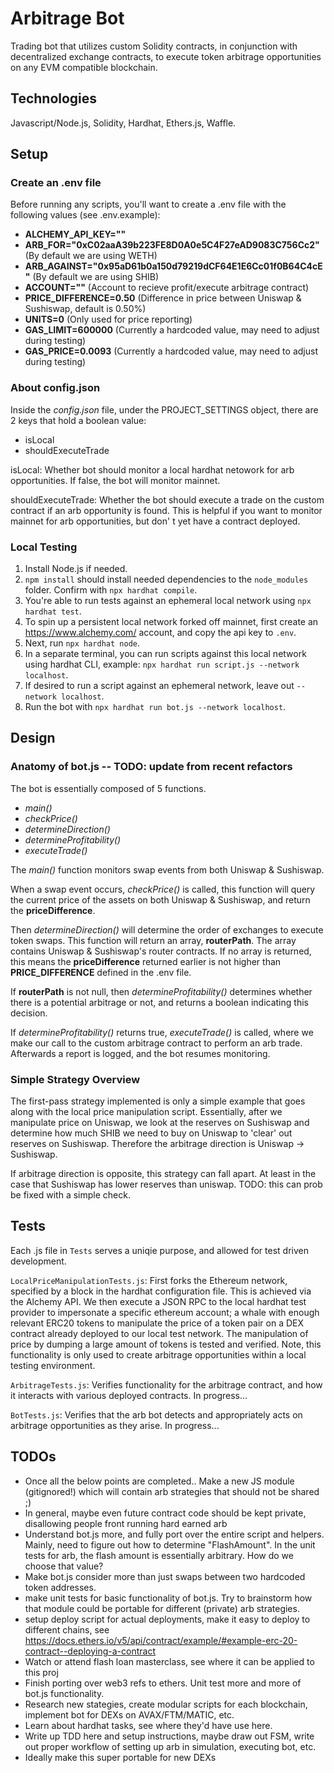 # Arbitrage Bot
Trading bot that utilizes custom Solidity contracts, in conjunction with decentralized exchange contracts, to execute token arbitrage opportunities on any EVM compatible blockchain. 


## Technologies
Javascript/Node.js, Solidity, Hardhat, Ethers.js, Waffle. 


## Setup

### Create an .env file
Before running any scripts, you'll want to create a .env file with the following values (see .env.example):

- **ALCHEMY_API_KEY=""**
- **ARB_FOR="0xC02aaA39b223FE8D0A0e5C4F27eAD9083C756Cc2"** (By default we are using WETH)
- **ARB_AGAINST="0x95aD61b0a150d79219dCF64E1E6Cc01f0B64C4cE"** (By default we are using SHIB)
- **ACCOUNT=""** (Account to recieve profit/execute arbitrage contract)
- **PRICE_DIFFERENCE=0.50** (Difference in price between Uniswap & Sushiswap, default is 0.50%)
- **UNITS=0** (Only used for price reporting)
- **GAS_LIMIT=600000** (Currently a hardcoded value, may need to adjust during testing)
- **GAS_PRICE=0.0093** (Currently a hardcoded value, may need to adjust during testing)

### About config.json
Inside the *config.json* file, under the PROJECT_SETTINGS object, there are 2 keys that hold a boolean value:
- isLocal
- shouldExecuteTrade

isLocal: Whether bot should monitor a local hardhat netowork for arb opportunities. If false, the bot will monitor mainnet. 

shouldExecuteTrade: Whether the bot should execute a trade on the custom contract if an arb opportunity is found. This is helpful if you want to monitor mainnet for arb opportunities, but don'
t yet have a contract deployed. 

### Local Testing
1. Install Node.js if needed.
2. ```npm install``` should install needed dependencies to the ```node_modules``` folder. Confirm with ```npx hardhat compile```.
3. You're able to run tests against an ephemeral local network using ```npx hardhat test```.
4. To spin up a persistent local network forked off mainnet, first create an https://www.alchemy.com/ account, and copy the api key to ```.env```.
5. Next, run ```npx hardhat node```.
6. In a separate terminal, you can run scripts against this local network using hardhat CLI, example: ```npx hardhat run script.js --network localhost```.
7. If desired to run a script against an ephemeral network, leave out ```--network localhost```.
8. Run the bot with ```npx hardhat run bot.js --network localhost```.


## Design

### Anatomy of bot.js -- TODO: update from recent refactors
The bot is essentially composed of 5 functions.
- *main()*
- *checkPrice()*
- *determineDirection()*
- *determineProfitability()*
- *executeTrade()*

The *main()* function monitors swap events from both Uniswap & Sushiswap. 

When a swap event occurs, *checkPrice()* is called, this function will query the current price of the assets on both Uniswap & Sushiswap, and return the **priceDifference**.

Then *determineDirection()* will determine the order of exchanges to execute token swaps. This function will return an array, **routerPath**. The array contains Uniswap & Sushiswap's router contracts. If no array is returned, this means the **priceDifference** returned earlier is not higher than **PRICE_DIFFERENCE** defined in the .env file.

If **routerPath** is not null, then *determineProfitability()* determines whether there is a potential arbitrage or not, and returns a boolean indicating this decision.

If *determineProfitability()* returns true, *executeTrade()* is called, where we make our call to the custom arbitrage contract to perform an arb trade. Afterwards a report is logged, and the bot resumes monitoring.

### Simple Strategy Overview
The first-pass strategy implemented is only a simple example that goes along with the local price manipulation script. Essentially, after we manipulate price on Uniswap, we look at the reserves on Sushiswap and determine how much SHIB we need to buy on Uniswap to 'clear' out reserves on Sushiswap. Therefore the arbitrage direction is Uniswap -> Sushiswap. 

If arbitrage direction is opposite, this strategy can fall apart. At least in the case that Sushiswap has lower reserves than uniswap. TODO: this can prob be fixed with a simple check.


## Tests
Each .js file in ```Tests``` serves a uniqie purpose, and allowed for test driven development. 

```LocalPriceManipulationTests.js```: First forks the Ethereum network, specified by a block in the hardhat configuration file. This is achieved via the Alchemy API. We then execute a JSON RPC to the local hardhat test provider to impersonate a specific ethereum account; a whale with enough relevant ERC20 tokens to manipulate the price of a token pair on a DEX contract already deployed to our local test network. The manipulation of price by dumping a large amount of tokens is tested and verified. Note, this functionality is only used to create arbitrage opportunities within a local testing environment.     

```ArbitrageTests.js```: Verifies functionality for the arbitrage contract, and how it interacts with various deployed contracts. In progress...

```BotTests.js```: Verifies that the arb bot detects and appropriately acts on arbitrage opportunities as they arise. In progress...


## TODOs
 - Once all the below points are completed.. Make a new JS module (gitignored!) which will contain arb strategies that should not be shared ;)
 - In general, maybe even future contract code should be kept private, disallowing people front running hard earned arb
 - Understand bot.js more, and fully port over the entire script and helpers. Mainly, need to figure out how to determine "FlashAmount". In the unit tests for arb, the flash amount is essentially arbitrary. How do we choose that value? 
 - Make bot.js consider more than just swaps between two hardcoded token addresses.
- make unit tests for basic functionality of bot.js. Try to brainstorm how that module could be portable for different (private) arb strategies.
 - setup deploy script for actual deployments, make it easy to deploy to different chains, see https://docs.ethers.io/v5/api/contract/example/#example-erc-20-contract--deploying-a-contract
 - Watch or attend flash loan masterclass, see where it can be applied to this proj
 - Finish porting over web3 refs to ethers. Unit test more and more of bot.js functionality. 
 - Research new stategies, create modular scripts for each blockchain, implement bot for DEXs on AVAX/FTM/MATIC, etc. 
 - Learn about hardhat tasks, see where they'd have use here. 
 - Write up TDD here and setup instructions, maybe draw out FSM, write out proper workflow of setting up arb in simulation, executing bot, etc. 
 - Ideally make this super portable for new DEXs
